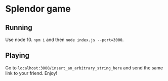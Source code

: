 # Splendor game

## Running

Use node 10. `npm i` and then `node index.js --port=3000`.

## Playing

Go to `localhost:3000/insert_an_arbitrary_string_here` and send the same link to your friend. Enjoy!
